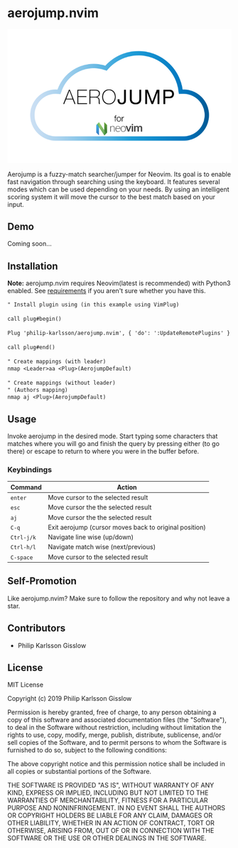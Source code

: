 # aerojump.nvim


![Aerojump logo](img/logo.svg?sanitize=true)

Aerojump is a fuzzy-match searcher/jumper for Neovim. Its goal is to enable fast
navigation through searching using the keyboard. It features several modes
which can be used depending on your needs. By using an intelligent scoring
system it will move the cursor to the best match based on your input.

## Demo

Coming soon...

## Installation

**Note:** aerojump.nvim requires Neovim(latest is recommended) with Python3 enabled.
See [requirements](#requirements) if you aren't sure whether you have this.

```vim
" Install plugin using (in this example using VimPlug)

call plug#begin()

Plug 'philip-karlsson/aerojump.nvim', { 'do': ':UpdateRemotePlugins' }

call plug#end()

" Create mappings (with leader)
nmap <Leader>aa <Plug>(AerojumpDefault)

" Create mappings (without leader)
" (Authors mapping)
nmap aj <Plug>(AerojumpDefault)
```

## Usage

Invoke aerojump in the desired mode. Start typing some characters that matches
where you will go and finish the query by pressing either <Enter> (to go there)
or escape to return to where you were in the buffer before.

### Keybindings
| Command               | Action                                                                                |
| ---                   | ---                                                                                   |
| `enter`               | Move cursor to the selected result
| `esc`                 | Move cursor the the selected result
| `aj`                  | Move cursor the the selected result
| `C-q`                 | Exit aerojump (cursor moves back to original position)
| `Ctrl-j/k`            | Navigate line wise (up/down)
| `Ctrl-h/l`            | Navigate match wise (next/previous)
| `C-space`             | Move cursor to the selected result

## Self-Promotion
Like aerojump.nvim? Make sure to follow the repository and why not leave a star.

## Contributors
- Philip Karlsson Gisslow

## License
MIT License

Copyright (c) 2019 Philip Karlsson Gisslow

Permission is hereby granted, free of charge, to any person obtaining a copy
of this software and associated documentation files (the "Software"), to deal
in the Software without restriction, including without limitation the rights
to use, copy, modify, merge, publish, distribute, sublicense, and/or sell
copies of the Software, and to permit persons to whom the Software is
furnished to do so, subject to the following conditions:

The above copyright notice and this permission notice shall be included in all
copies or substantial portions of the Software.

THE SOFTWARE IS PROVIDED "AS IS", WITHOUT WARRANTY OF ANY KIND, EXPRESS OR
IMPLIED, INCLUDING BUT NOT LIMITED TO THE WARRANTIES OF MERCHANTABILITY,
FITNESS FOR A PARTICULAR PURPOSE AND NONINFRINGEMENT. IN NO EVENT SHALL THE
AUTHORS OR COPYRIGHT HOLDERS BE LIABLE FOR ANY CLAIM, DAMAGES OR OTHER
LIABILITY, WHETHER IN AN ACTION OF CONTRACT, TORT OR OTHERWISE, ARISING FROM,
OUT OF OR IN CONNECTION WITH THE SOFTWARE OR THE USE OR OTHER DEALINGS IN THE
SOFTWARE.
